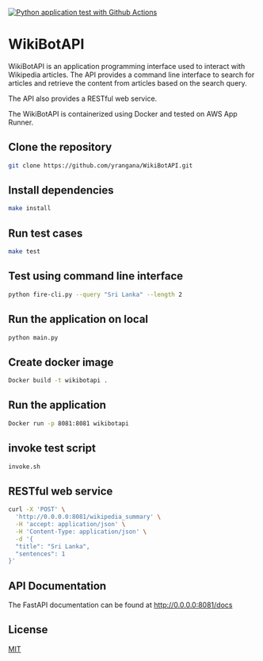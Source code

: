 [![Python application test with Github Actions](https://github.com/yrangana/WikiBotAPI/actions/workflows/main.yml/badge.svg)](https://github.com/yrangana/WikiBotAPI/actions/workflows/main.yml)

# WikiBotAPI
WikiBotAPI is an application programming interface used to interact with Wikipedia articles. The API provides a command line interface to search for articles and retrieve the content from articles based on the search query.

The API also provides a RESTful web service.

The WikiBotAPI is containerized using Docker and tested on AWS App Runner.

## Clone the repository
```bash
git clone https://github.com/yrangana/WikiBotAPI.git
```

## Install dependencies
```bash
make install
```

## Run test cases
```bash
make test
```

## Test using command line interface
```bash
python fire-cli.py --query "Sri Lanka" --length 2
```

## Run the application on local
```bash
python main.py
```

## Create docker image
```bash
Docker build -t wikibotapi .
```

## Run the application
```bash
Docker run -p 8081:8081 wikibotapi
```

## invoke test script
```bash
invoke.sh
```

## RESTful web service
```bash
curl -X 'POST' \
  'http://0.0.0.0:8081/wikipedia_summary' \
  -H 'accept: application/json' \
  -H 'Content-Type: application/json' \
  -d '{
  "title": "Sri Lanka",
  "sentences": 1
}'
```

## API Documentation

The FastAPI documentation can be found at http://0.0.0.0:8081/docs

## License
[MIT](https://github.com/yrangana/WikiBotAPI/blob/main/LICENSE)

